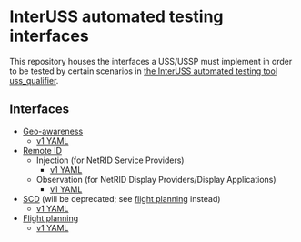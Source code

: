 # InterUSS automated testing interfaces

This repository houses the interfaces a USS/USSP must implement in order to be tested by certain scenarios in [the InterUSS automated testing tool uss_qualifier](https://github.com/interuss/dss/tree/master/monitoring/uss_qualifier).

## Interfaces

* [Geo-awareness](geo-awareness/README.md)
  * [v1 YAML](geo-awareness/v1/geo-awareness.yaml)
* [Remote ID](rid/README.md)
  * Injection (for NetRID Service Providers)
    * [v1 YAML](rid/v1/injection.yaml)
  * Observation (for NetRID Display Providers/Display Applications)
    * [v1 YAML](rid/v1/observation.yaml)
* [SCD](scd/README.md) (will be deprecated; see [flight planning](flight_planning) instead)
  * [v1 YAML](scd/v1/scd.yaml)
* [Flight planning](flight_planning/README.md)
  * [v1 YAML](flight_planning/v1/flight_planning.yaml)
